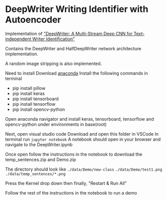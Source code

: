 # DeepWriter Writing Identifier with Autoencoder
Implementation of ["DeepWriter: A Multi-Stream Deep CNN for Text-independent Writer Identification"](https://arxiv.org/abs/1606.06472)

Contains the DeepWriter and HalfDeepWriter network architecture implementation.

A random image stripping is also implemented.

Need to install
Download [anaconda](https://www.anaconda.com/download)
Install the following commands in terminal
- pip install pillow
- pip install keras
- pip install tensorboard
- pip install tensorflow
- pip install opencv-python

Open anaconda navigator and install keras, tensorboard, tensorflow and opencv-python under environments in base(root)

Next, open visual studio code
Download and open this folder in VSCode
In terminal run ```jupyter notebook```
A notebook should open in your browser and navigate to the DeepWriter.ipynb

Once open follow the instructions in the notebook to download the temp_sentences.zip and Demo.zip

The directory should look like ```./data/Demo/new-class``` ```./data/Demo/test1.png``` ```./data/temp_sentences/*.png```

Press the Kernel drop down then finally, "Restart & Run All"

Follow the rest of the instructions in the notebook to run a demo

<!--
NOTES
Modify the loadData() function to work with dataset.
The X must contain image of shape (row, column, 1) and y must contain target class.
-->
